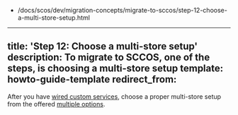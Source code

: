   - /docs/scos/dev/migration-concepts/migrate-to-sccos/step-12-choose-a-multi-store-setup.html
---
title: 'Step 12: Choose a multi-store setup'
description: To migrate to SCCOS, one of the steps, is choosing a multi-store setup
template: howto-guide-template
redirect_from:
---

After you have [wired custom services](/docs/scos/dev/migration-concepts/migrate-to-sccos/step-11-wire-custom-services.html), choose a proper multi-store setup from the offered [multiple options](/docs/ca/dev/multi-store-setups/multistore-setup-options.html). 
